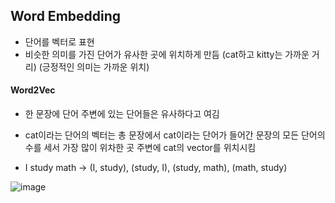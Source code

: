 ## Word Embedding
* 단어를 벡터로 표현
* 비슷한 의미를 가진 단어가 유사한 곳에 위치하게 만듬 (cat하고 kitty는 가까운 거리) (긍정적인 의미는 가까운 위치)

#### Word2Vec
* 한 문장에 단어 주변에 있는 단어들은 유사하다고 여김
* cat이라는 단어의 벡터는 총 문장에서 cat이라는 단어가 들어간 문장의 모든 단어의 수를 세서 가장 많이 위차한 곳 주변에 cat의 vector를 위치시킴


* I study math -> (I, study), (study, I), (study, math), (math, study)

![image](https://user-images.githubusercontent.com/63588046/157636881-2ebfe235-e9ae-4c07-a21e-9c05efd44567.png)


